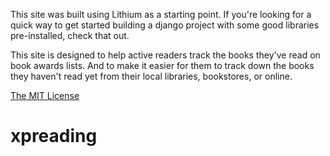 This site was built using Lithium as a starting point. If you're looking for a quick way to get started building a django project with some good libraries pre-installed, check that out.

This site is designed to help active readers track the books they've read on book awards lists. And to make it easier for them to track down the books they haven't read yet from their local libraries, bookstores, or online.


[The MIT License](LICENSE)
# xpreading
